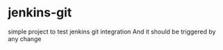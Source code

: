 # jenkins-git
simple project to test jenkins git integration
And it should be triggered by any change
